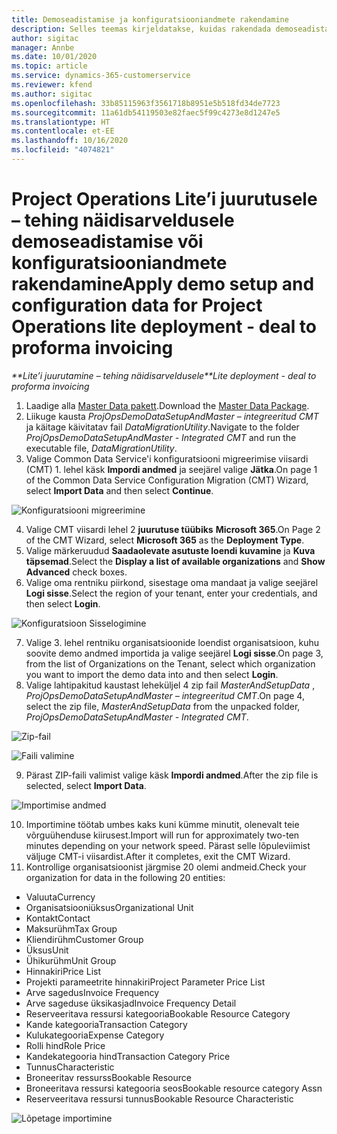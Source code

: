 ```yaml
---
title: Demoseadistamise ja konfiguratsiooniandmete rakendamine
description: Selles teemas kirjeldatakse, kuidas rakendada demoseadistamist ja konfiguratsiooni andmeid Project Operationsis.
author: sigitac
manager: Annbe
ms.date: 10/01/2020
ms.topic: article
ms.service: dynamics-365-customerservice
ms.reviewer: kfend
ms.author: sigitac
ms.openlocfilehash: 33b85115963f3561718b8951e5b518fd34de7723
ms.sourcegitcommit: 11a61db54119503e82faec5f99c4273e8d1247e5
ms.translationtype: HT
ms.contentlocale: et-EE
ms.lasthandoff: 10/16/2020
ms.locfileid: "4074821"
---
```

# <a name="apply-demo-setup-and-configuration-data-for-project-operations-lite-deployment---deal-to-proforma-invoicing"></a><span data-ttu-id="b5fc5-103">Project Operations Lite’i juurutusele – tehing näidisarveldusele demoseadistamise või konfiguratsiooniandmete rakendamine</span><span class="sxs-lookup"><span data-stu-id="b5fc5-103">Apply demo setup and configuration data for Project Operations lite deployment - deal to proforma invoicing</span></span>

<span data-ttu-id="b5fc5-104">_\*\*Lite’i juurutamine – tehing näidisarveldusele_</span><span class="sxs-lookup"><span data-stu-id="b5fc5-104">_\*\*Lite deployment - deal to proforma invoicing_</span></span>

1. <span data-ttu-id="b5fc5-105">Laadige alla [Master Data pakett](https://download.microsoft.com/download/3/4/1/341bf279-a64f-4baa-af31-ce624859b518/ProjOpsSampleSetupData%20-%20CE%20only%20CMT.zip).</span><span class="sxs-lookup"><span data-stu-id="b5fc5-105">Download the [Master Data Package](https://download.microsoft.com/download/3/4/1/341bf279-a64f-4baa-af31-ce624859b518/ProjOpsSampleSetupData%20-%20CE%20only%20CMT.zip).</span></span> 
2. <span data-ttu-id="b5fc5-106">Liikuge kausta *ProjOpsDemoDataSetupAndMaster – integreeritud CMT* ja käitage käivitatav fail *DataMigrationUtility*.</span><span class="sxs-lookup"><span data-stu-id="b5fc5-106">Navigate to the folder *ProjOpsDemoDataSetupAndMaster - Integrated CMT* and run the executable file, *DataMigrationUtility*.</span></span>
3. <span data-ttu-id="b5fc5-107">Valige Common Data Service'i konfiguratsiooni migreerimise viisardi (CMT) 1. lehel käsk **Impordi andmed** ja seejärel valige **Jätka**.</span><span class="sxs-lookup"><span data-stu-id="b5fc5-107">On page 1 of the Common Data Service Configuration Migration (CMT) Wizard, select **Import Data** and then select **Continue**.</span></span>

![Konfiguratsiooni migreerimine](./media/1ConfigurationMigration.png)

4. <span data-ttu-id="b5fc5-109">Valige CMT viisardi lehel 2 **juurutuse tüübiks** **Microsoft 365**.</span><span class="sxs-lookup"><span data-stu-id="b5fc5-109">On Page 2 of the CMT Wizard, select **Microsoft 365** as the **Deployment Type**.</span></span>
5. <span data-ttu-id="b5fc5-110">Valige märkeruudud **Saadaolevate asutuste loendi kuvamine** ja **Kuva täpsemad**.</span><span class="sxs-lookup"><span data-stu-id="b5fc5-110">Select the **Display a list of available organizations** and **Show Advanced** check boxes.</span></span>
6. <span data-ttu-id="b5fc5-111">Valige oma rentniku piirkond, sisestage oma mandaat ja valige seejärel **Logi sisse**.</span><span class="sxs-lookup"><span data-stu-id="b5fc5-111">Select the region of your tenant, enter your credentials, and then select **Login**.</span></span>

![Konfiguratsioon Sisselogimine](./media/2ConfigurationSignin.png)

7. <span data-ttu-id="b5fc5-113">Valige 3. lehel rentniku organisatsioonide loendist organisatsioon, kuhu soovite demo andmed importida ja valige seejärel **Logi sisse**.</span><span class="sxs-lookup"><span data-stu-id="b5fc5-113">On page 3, from the list of Organizations on the Tenant, select which organization you want to import the demo data into and then select **Login**.</span></span>
8. <span data-ttu-id="b5fc5-114">Valige lahtipakitud kaustast leheküljel 4 zip fail *MasterAndSetupData* , *ProjOpsDemoDataSetupAndMaster – integreeritud CMT*.</span><span class="sxs-lookup"><span data-stu-id="b5fc5-114">On page 4, select the zip file, *MasterAndSetupData* from the unpacked folder, *ProjOpsDemoDataSetupAndMaster - Integrated CMT*.</span></span>

![Zip-fail](./media/3ZipFile.png)

![Faili valimine](./media/4SelectAFile.png)

9. <span data-ttu-id="b5fc5-117">Pärast ZIP-faili valimist valige käsk **Impordi andmed**.</span><span class="sxs-lookup"><span data-stu-id="b5fc5-117">After the zip file is selected, select **Import Data**.</span></span>

![Importimise andmed](./media/5ImportData.png)

10. <span data-ttu-id="b5fc5-119">Importimine töötab umbes kaks kuni kümme minutit, olenevalt teie võrguühenduse kiirusest.</span><span class="sxs-lookup"><span data-stu-id="b5fc5-119">Import will run for approximately two-ten minutes depending on your network speed.</span></span> <span data-ttu-id="b5fc5-120">Pärast selle lõpuleviimist väljuge CMT-i viisardist.</span><span class="sxs-lookup"><span data-stu-id="b5fc5-120">After it completes, exit the CMT Wizard.</span></span> 
11. <span data-ttu-id="b5fc5-121">Kontrollige organisatsioonist järgmise 20 olemi andmeid.</span><span class="sxs-lookup"><span data-stu-id="b5fc5-121">Check your organization for data in the following 20 entities:</span></span>

- <span data-ttu-id="b5fc5-122">Valuuta</span><span class="sxs-lookup"><span data-stu-id="b5fc5-122">Currency</span></span>
- <span data-ttu-id="b5fc5-123">Organisatsiooniüksus</span><span class="sxs-lookup"><span data-stu-id="b5fc5-123">Organizational Unit</span></span>
- <span data-ttu-id="b5fc5-124">Kontakt</span><span class="sxs-lookup"><span data-stu-id="b5fc5-124">Contact</span></span>
- <span data-ttu-id="b5fc5-125">Maksurühm</span><span class="sxs-lookup"><span data-stu-id="b5fc5-125">Tax Group</span></span>
- <span data-ttu-id="b5fc5-126">Kliendirühm</span><span class="sxs-lookup"><span data-stu-id="b5fc5-126">Customer Group</span></span>
- <span data-ttu-id="b5fc5-127">Üksus</span><span class="sxs-lookup"><span data-stu-id="b5fc5-127">Unit</span></span>
- <span data-ttu-id="b5fc5-128">Ühikurühm</span><span class="sxs-lookup"><span data-stu-id="b5fc5-128">Unit Group</span></span>
- <span data-ttu-id="b5fc5-129">Hinnakiri</span><span class="sxs-lookup"><span data-stu-id="b5fc5-129">Price List</span></span>
- <span data-ttu-id="b5fc5-130">Projekti parameetrite hinnakiri</span><span class="sxs-lookup"><span data-stu-id="b5fc5-130">Project Parameter Price List</span></span>
- <span data-ttu-id="b5fc5-131">Arve sagedus</span><span class="sxs-lookup"><span data-stu-id="b5fc5-131">Invoice Frequency</span></span>
- <span data-ttu-id="b5fc5-132">Arve sageduse üksikasjad</span><span class="sxs-lookup"><span data-stu-id="b5fc5-132">Invoice Frequency Detail</span></span>
- <span data-ttu-id="b5fc5-133">Reserveeritava ressursi kategooria</span><span class="sxs-lookup"><span data-stu-id="b5fc5-133">Bookable Resource Category</span></span>
- <span data-ttu-id="b5fc5-134">Kande kategooria</span><span class="sxs-lookup"><span data-stu-id="b5fc5-134">Transaction Category</span></span>
- <span data-ttu-id="b5fc5-135">Kulukategooria</span><span class="sxs-lookup"><span data-stu-id="b5fc5-135">Expense Category</span></span>
- <span data-ttu-id="b5fc5-136">Rolli hind</span><span class="sxs-lookup"><span data-stu-id="b5fc5-136">Role Price</span></span>
- <span data-ttu-id="b5fc5-137">Kandekategooria hind</span><span class="sxs-lookup"><span data-stu-id="b5fc5-137">Transaction Category Price</span></span>
- <span data-ttu-id="b5fc5-138">Tunnus</span><span class="sxs-lookup"><span data-stu-id="b5fc5-138">Characteristic</span></span>
- <span data-ttu-id="b5fc5-139">Broneeritav ressurss</span><span class="sxs-lookup"><span data-stu-id="b5fc5-139">Bookable Resource</span></span>
- <span data-ttu-id="b5fc5-140">Broneeritava ressursi kategooria seos</span><span class="sxs-lookup"><span data-stu-id="b5fc5-140">Bookable resource category Assn</span></span>
- <span data-ttu-id="b5fc5-141">Reserveeritava ressursi tunnus</span><span class="sxs-lookup"><span data-stu-id="b5fc5-141">Bookable Resource Characteristic</span></span>

![Lõpetage importimine](./media/6CompleteImport.png)
